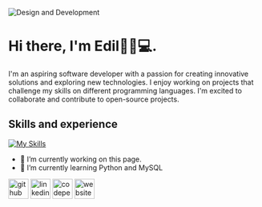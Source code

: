 ![Design and Development](https://github.com/user-attachments/assets/7247b773-1cbe-4c63-801d-6c15c1c02284)

# Hi there, I'm Edil👋🏾💻.

I'm an aspiring software developer with a passion for creating innovative solutions and exploring new technologies. I enjoy working on projects that challenge my skills on different programming languages. I'm excited to collaborate and contribute to open-source projects.

## Skills and experience

[![My Skills](https://skillicons.dev/icons?i=html,css,js,react,figma)](https://skillicons.dev)

- 🔭 I’m currently working on this page. 
- 🌱 I’m currently learning Python and MySQL 


[<img src='https://cdn.jsdelivr.net/npm/simple-icons@3.0.1/icons/github.svg' alt='github' height='40'>](https://github.com/https://github.com/idil-abdi)  [<img src='https://cdn.jsdelivr.net/npm/simple-icons@3.0.1/icons/linkedin.svg' alt='linkedin' height='40'>](https://www.linkedin.com/in/https://www.linkedin.com/in/edil-abdiaziz//)  [<img src='https://cdn.jsdelivr.net/npm/simple-icons@3.0.1/icons/codepen.svg' alt='codepen' height='40'>](https://codepen.io/https://codepen.io/idil-abdi)  [<img src='https://cdn.jsdelivr.net/npm/simple-icons@3.0.1/icons/icloud.svg' alt='website' height='40'>](https://idil-abdi.github.io/portfolio-page/)  
